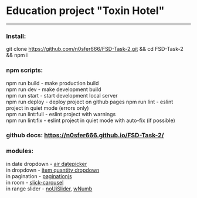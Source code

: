# Education project "Toxin Hotel"
---
### Install:
git clone https://github.com/n0sfer666/FSD-Task-2.git && cd FSD-Task-2 && npm i
### npm scripts:
npm run build - make production build  
npm run dev - make development build  
npm run start - start development local server  
npm run deploy - deploy project on github pages 
npm run lint - eslint project in quiet mode (errors only)  
npm run lint:full - eslint project with warnings  
npm run lint:fix - eslint project in quiet mode with auto-fix (if possible)  
### github docs: https://n0sfer666.github.io/FSD-Task-2/
### modules:
in date dropdown - [air datepicker](http://t1m0n.name/air-datepicker/docs/index-ru.html)  
in dropdown - [item quantity dropdown](https://github.com/reservamos/item-quantity-dropdown)  
in pagination - [paginationjs](https://github.com/superRaytin/paginationjs)  
in room - [slick-carousel](https://kenwheeler.github.io/slick/)  
in range slider - [noUiSlider](https://refreshless.com/nouislider/), [wNumb](https://refreshless.com/wnumb/)  
